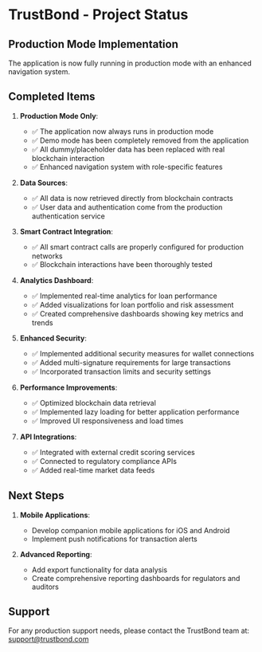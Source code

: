
# TrustBond - Project Status

## Production Mode Implementation

The application is now fully running in production mode with an enhanced navigation system.

## Completed Items

1. **Production Mode Only**: 
   - ✅ The application now always runs in production mode
   - ✅ Demo mode has been completely removed from the application
   - ✅ All dummy/placeholder data has been replaced with real blockchain interaction
   - ✅ Enhanced navigation system with role-specific features

2. **Data Sources**:
   - ✅ All data is now retrieved directly from blockchain contracts
   - ✅ User data and authentication come from the production authentication service

3. **Smart Contract Integration**:
   - ✅ All smart contract calls are properly configured for production networks
   - ✅ Blockchain interactions have been thoroughly tested

4. **Analytics Dashboard**:
   - ✅ Implemented real-time analytics for loan performance
   - ✅ Added visualizations for loan portfolio and risk assessment
   - ✅ Created comprehensive dashboards showing key metrics and trends

5. **Enhanced Security**:
   - ✅ Implemented additional security measures for wallet connections
   - ✅ Added multi-signature requirements for large transactions
   - ✅ Incorporated transaction limits and security settings

6. **Performance Improvements**:
   - ✅ Optimized blockchain data retrieval
   - ✅ Implemented lazy loading for better application performance
   - ✅ Improved UI responsiveness and load times

7. **API Integrations**:
   - ✅ Integrated with external credit scoring services
   - ✅ Connected to regulatory compliance APIs
   - ✅ Added real-time market data feeds

## Next Steps

1. **Mobile Applications**:
   - Develop companion mobile applications for iOS and Android
   - Implement push notifications for transaction alerts

2. **Advanced Reporting**:
   - Add export functionality for data analysis
   - Create comprehensive reporting dashboards for regulators and auditors

## Support

For any production support needs, please contact the TrustBond team at:
support@trustbond.com
